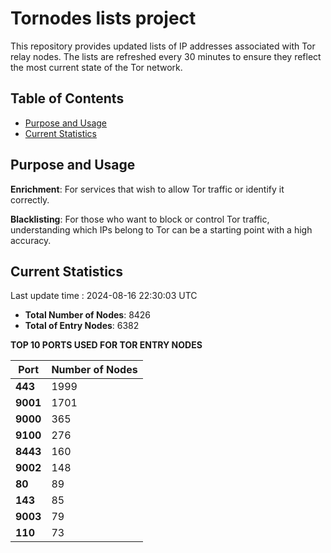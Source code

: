 # Tornodes lists project

This repository provides updated lists of IP addresses associated with Tor relay nodes. The lists are refreshed every 30 minutes to ensure they reflect the most current state of the Tor network.

## Table of Contents

- [Purpose and Usage](#purpose-and-usage)
- [Current Statistics](#current-statistics)


## Purpose and Usage

**Enrichment**: For services that wish to allow Tor traffic or identify it correctly.

**Blacklisting**: For those who want to block or control Tor traffic, understanding which IPs belong to Tor can be a starting point with a high accuracy.

## Current Statistics

Last update time : 2024-08-16 22:30:03 UTC

- **Total Number of Nodes**: 8426
- **Total of Entry Nodes**: 6382

**TOP 10 PORTS USED FOR TOR ENTRY NODES**

| **Port** | **Number of Nodes** |
|------|-----------------|
| **443**   | 1999  |
| **9001**   | 1701  |
| **9000**   | 365  |
| **9100**   | 276  |
| **8443**   | 160  |
| **9002**   | 148  |
| **80**   | 89  |
| **143**   | 85  |
| **9003**   | 79  |
| **110**   | 73  |

